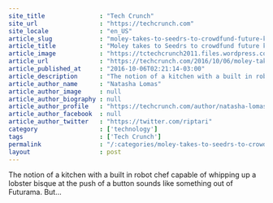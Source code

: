 ```yaml
---
site_title               : "Tech Crunch"
site_url                 : "https://techcrunch.com"
site_locale              : "en_US"
article_slug             : "moley-takes-to-seedrs-to-crowdfund-future-kitchens-with-robotic-chef-arms"
article_title            : "Moley takes to Seedrs to crowdfund future kitchens with robotic chef arms"
article_image            : "https://tctechcrunch2011.files.wordpress.com/2016/10/moley_propotype.jpg?w=764&h=400&crop=1"
article_url              : "https://techcrunch.com/2016/10/06/moley-takes-to-seedrs-to-crowdfund-future-kitchens-with-robotic-chef-arms/"
article_published_at     : "2016-10-06T02:21:14-03:00"
article_description      : "The notion of a kitchen with a built in robot chef capable of whipping up a lobster bisque at the push of a button sounds like something out of Futurama. But..."
article_author_name      : "Natasha Lomas"
article_author_image     : null
article_author_biography : null
article_author_profile   : "https://techcrunch.com/author/natasha-lomas/"
article_author_facebook  : null
article_author_twitter   : "https://twitter.com/riptari"
category                 : ['technology']
tags                     : ['Tech Crunch']
permalink                : "/:categories/moley-takes-to-seedrs-to-crowdfund-future-kitchens-with-robotic-chef-arms/"
layout                   : post
---
```


The notion of a kitchen with a built in robot chef capable of whipping up a lobster bisque at the push of a button sounds like something out of Futurama. But...
